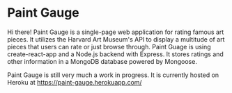 # Paint Gauge
Hi there! Paint Gauge is a single-page web application for rating famous art pieces. It utilizes the Harvard Art Museum's API to display a multitude of art pieces that users can rate or just browse through. Paint Guage is using create-react-app and a Node.js backend with Express. It stores ratings and other information in a MongoDB database powered by Mongoose.

Paint Gauge is still very much a work in progress. It is currently hosted on Heroku at https://paint-gauge.herokuapp.com/
